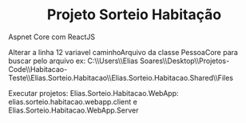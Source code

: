 <h1 align="center">Projeto Sorteio Habitação </h1>

Aspnet Core com ReactJS

<p>Alterar a linha 12 variavel caminhoArquivo da classe PessoaCore para buscar pelo arquivo ex: C:\\Users\\Elias Soares\\Desktop\\Projetos-Code\\Habitacao-Teste\\Elias.Sorteio.Habitacao\\Elias.Sorteio.Habitacao.Shared\\Files </p>


Executar projetos: Elias.Sorteio.Habitacao.WebApp: elias.sorteio.habitacao.webapp.client e Elias.Sorteio.Habitacao.WebApp.Server
